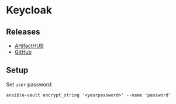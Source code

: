 # Keycloak

## Releases

- [ArtifactHUB](https://artifacthub.io/packages/helm/bitnami/keycloak)
- [GitHub](https://github.com/bitnami/charts/tree/main/bitnami/keycloak/)

## Setup

Set `user` password:

```shell
ansible-vault encrypt_string '<yourpassword>' --name 'password'
```
